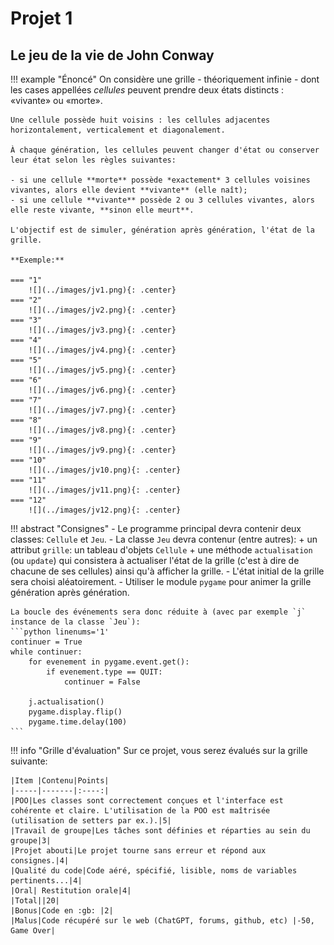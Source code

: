 # Projet 1

## Le jeu de la vie de John Conway

!!! example "Énoncé"
    On considère une grille - théoriquement infinie - dont les cases appellées *cellules* peuvent prendre deux états distincts : «vivante» ou «morte».

    Une cellule possède huit voisins : les cellules adjacentes horizontalement, verticalement et diagonalement.

    À chaque génération, les cellules peuvent changer d'état ou conserver leur état selon les règles suivantes:

    - si une cellule **morte** possède *exactement* 3 cellules voisines vivantes, alors elle devient **vivante** (elle naît);
    - si une cellule **vivante** possède 2 ou 3 cellules vivantes, alors elle reste vivante, **sinon elle meurt**.

    L'objectif est de simuler, génération après génération, l'état de la grille.

    **Exemple:**

    === "1"
        ![](../images/jv1.png){: .center} 
    === "2"
        ![](../images/jv2.png){: .center}
    === "3"
        ![](../images/jv3.png){: .center}
    === "4"
        ![](../images/jv4.png){: .center} 
    === "5"
        ![](../images/jv5.png){: .center}
    === "6"
        ![](../images/jv6.png){: .center}
    === "7"
        ![](../images/jv7.png){: .center} 
    === "8"
        ![](../images/jv8.png){: .center}
    === "9"
        ![](../images/jv9.png){: .center}
    === "10"
        ![](../images/jv10.png){: .center} 
    === "11"
        ![](../images/jv11.png){: .center}
    === "12"
        ![](../images/jv12.png){: .center}



!!! abstract "Consignes"
    - Le programme principal devra contenir deux classes: `Cellule` et `Jeu`.
    - La classe `Jeu` devra contenur (entre autres):
        + un attribut `grille`: un tableau d'objets `Cellule`
        + une méthode `actualisation` (ou `update`) qui consistera à actualiser l'état de la grille (c'est à dire de chacune de ses cellules) ainsi qu'à afficher la grille.
    - L'état initial de la grille sera choisi aléatoirement.
    - Utiliser le module `pygame` pour animer la grille génération après génération.

    La boucle des événements sera donc réduite à (avec par exemple `j` instance de la classe `Jeu`):
    ```python linenums='1'
    continuer = True
    while continuer:
        for evenement in pygame.event.get(): 
            if evenement.type == QUIT:
                continuer = False

        j.actualisation()
        pygame.display.flip()
        pygame.time.delay(100)
    ```

!!! info "Grille d'évaluation"
    Sur ce projet, vous serez évalués sur la grille suivante:

    |Item |Contenu|Points|
    |-----|-------|:----:|
    |POO|Les classes sont correctement conçues et l'interface est cohérente et claire. L'utilisation de la POO est maîtrisée (utilisation de setters par ex.).|5|
    |Travail de groupe|Les tâches sont définies et réparties au sein du groupe|3|
    |Projet abouti|Le projet tourne sans erreur et répond aux consignes.|4|
    |Qualité du code|Code aéré, spécifié, lisible, noms de variables pertinents...|4|
    |Oral| Restitution orale|4|
    |Total||20|
    |Bonus|Code en :gb: |2|
    |Malus|Code récupéré sur le web (ChatGPT, forums, github, etc) |-50, Game Over|

<!-- 
## Sujet 2: Promenade d'une puce

!!! example "Énoncé"
    Une puce se promène sur une grille dont les cases appellées *cellules* peuvent être blanches ou noires. Au départ, toutes les cellules sont blanches et la puce se trouve au centre de la grille.

    La puce peut se déplacer horizontalement ou verticalement sur la grille de la façon suivante:

    - si la puce se situe sur une cellule blanche, elle tourne de 90° vers la droite, change la couleur de la case en noir et avance d'une case.
    - si la puce se situe sur une cellule noire, elle tourne de 90° vers la gauche, change la couleur de la case en blanc et avance d'une case.

    ![](../images/jv28.png){: .center} 

!!! abstract "Consignes"
    - Utiliser le module `pygame` pour animer la grille génération après génération.
    - Le programme principal devra contenir deux classes: `Grille` et `Puce`.
    - La classe `Grille` contiendra une méthode `actualisation` (ou `update`) qui consistera à actualiser l'état de la grille (c'est à dire de la cellule où la puce est passée) ainsi qu'à afficher la grille.

        La boucle des événements sera donc réduite à (avec par exemple `G` instance de la classe `Grille`):
        ```python linenums='1'
        continuer = True
        while continuer:
            for evenement in pygame.event.get(): 
                if evenement.type == QUIT:
                    continuer = False

            G.actualisation()
            pygame.display.flip()

        ``` -->
